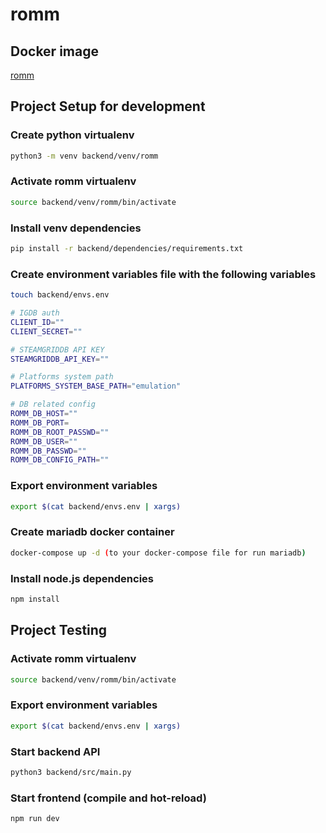 # romm

## Docker image

[romm](https://hub.docker.com/r/zurdi15/romm)

## Project Setup for development

### Create python virtualenv

```sh
python3 -m venv backend/venv/romm
```

### Activate romm virtualenv

```sh
source backend/venv/romm/bin/activate
```

### Install venv dependencies

```sh
pip install -r backend/dependencies/requirements.txt
```

### Create environment variables file with the following variables

```sh
touch backend/envs.env

# IGDB auth
CLIENT_ID=""
CLIENT_SECRET=""

# STEAMGRIDDB API KEY
STEAMGRIDDB_API_KEY=""

# Platforms system path
PLATFORMS_SYSTEM_BASE_PATH="emulation"

# DB related config
ROMM_DB_HOST=""
ROMM_DB_PORT=
ROMM_DB_ROOT_PASSWD=""
ROMM_DB_USER=""
ROMM_DB_PASSWD=""
ROMM_DB_CONFIG_PATH=""
```

### Export environment variables

```sh
export $(cat backend/envs.env | xargs)
```

### Create mariadb docker container

```sh
docker-compose up -d (to your docker-compose file for run mariadb)
```

### Install node.js dependencies

```sh
npm install
```

## Project Testing

### Activate romm virtualenv

```sh
source backend/venv/romm/bin/activate
```

### Export environment variables

```sh
export $(cat backend/envs.env | xargs)
```

### Start backend API

```sh
python3 backend/src/main.py
```

### Start frontend (compile and hot-reload)

```sh
npm run dev
```
